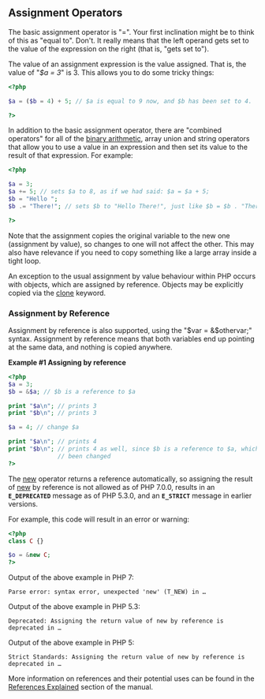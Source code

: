 Assignment Operators
--------------------

The basic assignment operator is "=". Your first inclination might be to
think of this as "equal to". Don't. It really means that the left
operand gets set to the value of the expression on the right (that is,
"gets set to").

The value of an assignment expression is the value assigned. That is,
the value of "*$a = 3*" is 3. This allows you to do some tricky things:

``` php
<?php

$a = ($b = 4) + 5; // $a is equal to 9 now, and $b has been set to 4.

?>
```

In addition to the basic assignment operator, there are "combined
operators" for all of the
<a href="/language/operators.html" class="link">binary arithmetic</a>,
array union and string operators that allow you to use a value in an
expression and then set its value to the result of that expression. For
example:

``` php
<?php

$a = 3;
$a += 5; // sets $a to 8, as if we had said: $a = $a + 5;
$b = "Hello ";
$b .= "There!"; // sets $b to "Hello There!", just like $b = $b . "There!";

?>
```

Note that the assignment copies the original variable to the new one
(assignment by value), so changes to one will not affect the other. This
may also have relevance if you need to copy something like a large array
inside a tight loop.

An exception to the usual assignment by value behaviour within PHP
occurs with <span class="type">object</span>s, which are assigned by
reference. Objects may be explicitly copied via the
<a href="/language/oop5/cloning.html" class="link">clone</a> keyword.

### Assignment by Reference

Assignment by reference is also supported, using the "<span
class="computeroutput">$var = &$othervar;</span>" syntax. Assignment by
reference means that both variables end up pointing at the same data,
and nothing is copied anywhere.

**Example \#1 Assigning by reference**

``` php
<?php
$a = 3;
$b = &$a; // $b is a reference to $a

print "$a\n"; // prints 3
print "$b\n"; // prints 3

$a = 4; // change $a

print "$a\n"; // prints 4
print "$b\n"; // prints 4 as well, since $b is a reference to $a, which has
              // been changed
?>
```

The
<a href="/language/oop5/basic.html#language.oop5.basic.new" class="link">new</a>
operator returns a reference automatically, so assigning the result of
<a href="/language/oop5/basic.html#language.oop5.basic.new" class="link">new</a>
by reference is not allowed as of PHP 7.0.0, results in an
**`E_DEPRECATED`** message as of PHP 5.3.0, and an **`E_STRICT`**
message in earlier versions.

For example, this code will result in an error or warning:

``` php
<?php
class C {}

$o = &new C;
?>
```

Output of the above example in PHP 7:

    Parse error: syntax error, unexpected 'new' (T_NEW) in …

Output of the above example in PHP 5.3:

    Deprecated: Assigning the return value of new by reference is deprecated in …

Output of the above example in PHP 5:

    Strict Standards: Assigning the return value of new by reference is deprecated in …

More information on references and their potential uses can be found in
the
<a href="/language/references.html" class="link">References Explained</a>
section of the manual.
